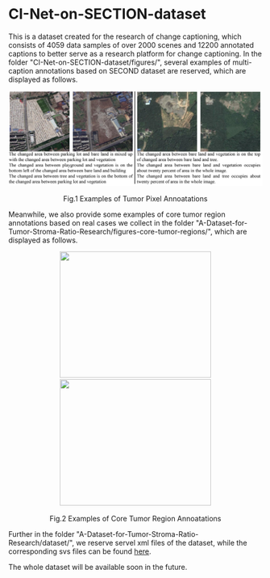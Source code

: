 # CI-Net-on-SECTION-dataset
This is a dataset created for the research of change captioning, which consists of 4059 data samples of over 2000 scenes and 12200 annotated captions to better serve as a research platform for change captioning. In the folder "CI-Net-on-SECTION-dataset/figures/", several examples of multi-caption annotations based on SECOND dataset are reserved, which are displayed as follows.

<div id="img\-container" align="center"> <img src="figures/Fig4.png" width="800px"> <div id="img\-container" align="center">
  
<p align="center">  
Fig.1 Examples of Tumor Pixel Annoatations
</p>  

<p align="left"> 
Meanwhile, we also provide some examples of core tumor region annotations based on real cases we collect in the folder "A-Dataset-for-Tumor-Stroma-Ratio-Research/figures-core-tumor-regions/", which are displayed as follows.
</p> 

<div id="img\-container" align="center"> <img src="https://github.com/chenly2006/A-Dataset-for-Tumor-Stroma-Ratio-Research/blob/main/figures-core-tumor-regions/S14-10545-42022-08-15_16_38_35.jpg" width="300px" height="250px"> <img src="https://github.com/chenly2006/A-Dataset-for-Tumor-Stroma-Ratio-Research/blob/main/figures-core-tumor-regions/S15-29281-32022-08-22_16_50_05.jpg" width="300px" height="250px"> </div>
  
<p align="center"> 
Fig.2 Examples of Core Tumor Region Annoatations
</p>  

<p align="left"> 
Further in the folder "A-Dataset-for-Tumor-Stroma-Ratio-Research/dataset/", we reserve servel xml files of the dataset, while the corresponding svs files can be found <a href="https://drive.google.com/drive/folders/1UR8hId9EcADRh7OeBk36s3zIxPNIZiT1?usp=drive_link" target="_blank" title="dataset">here</a>.
</p>  

<p align="left"> 
The whole dataset will be available soon in the future.
</p> 

